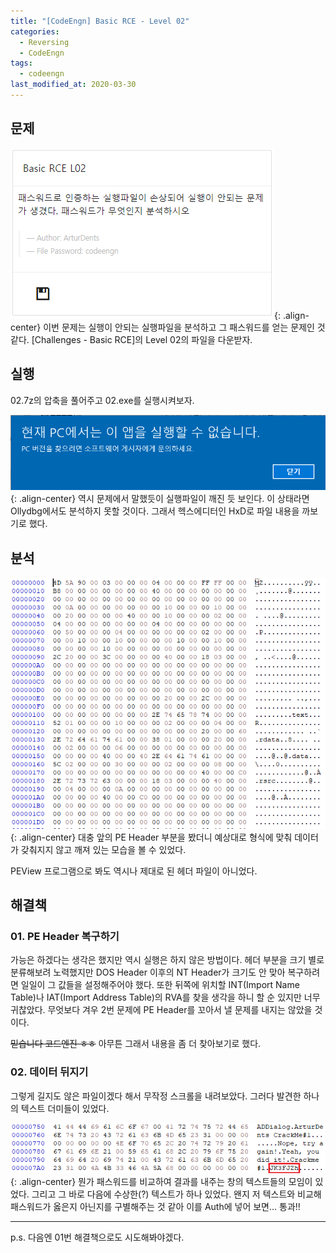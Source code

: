 ```yaml
---
title: "[CodeEngn] Basic RCE - Level 02"
categories:
  - Reversing
  - CodeEngn
tags:
  - codeengn
last_modified_at: 2020-03-30
---
```


## 문제
![](/assets/images/CodeEngn/BasicRCE/2/1.png){: .align-center}
이번 문제는 실행이 안되는 실행파일을 분석하고 그 패스워드를 얻는 문제인 것 같다.
[Challenges - Basic RCE]의 Level 02의 파일을 다운받자.

## 실행
02.7z의 압축을 풀어주고 02.exe를 실행시켜보자.

![](/assets/images/CodeEngn/BasicRCE/2/2.png){: .align-center}
역시 문제에서 말했듯이 실행파일이 깨진 듯 보인다.
이 상태라면 Ollydbg에서도 분석하지 못할 것이다.
그래서 헥스에디터인 HxD로 파일 내용을 까보기로 했다.

## 분석
![](/assets/images/CodeEngn/BasicRCE/2/3.png){: .align-center}
대충 앞의 PE Header 부분을 봤더니 예상대로 형식에 맞춰 데이터가 갖춰지지 않고 깨져 있는 모습을 볼 수 있었다.

PEView 프로그램으로 봐도 역시나 제대로 된 헤더 파일이 아니었다.

## 해결책

### 01. PE Header 복구하기

가능은 하겠다는 생각은 했지만 역시 실행은 하지 않은 방법이다.
헤더 부분을 크기 별로 분류해보려 노력했지만 DOS Header 이후의 NT Header가 크기도 안 맞아 복구하려면 일일이 그 값들을 설정해주어야 했다.
또한 뒤쪽에 위치할 INT(Import Name Table)나 IAT(Import Address Table)의 RVA를 찾을 생각을 하니 할 순 있지만 너무 귀찮았다.
무엇보다 겨우 2번 문제에 PE Header를 꼬아서 낼 문제를 내지는 않았을 것이다.

~~믿습니다 코드엔진 ㅎㅎ~~
아무튼 그래서 내용을 좀 더 찾아보기로 했다.

### 02. 데이터 뒤지기

그렇게 길지도 않은 파일이겠다 해서 무작정 스크롤을 내려보았다.
그러다 발견한 하나의 텍스트 더미들이 있었다.

![](/assets/images/CodeEngn/BasicRCE/2/4.png){: .align-center}
뭔가 패스워드를 비교하여 결과를 내주는 창의 텍스트들의 모임이 있었다.
그리고 그 바로 다음에 수상한(?) 텍스트가 하나 있었다.
왠지 저 텍스트와 비교해 패스워드가 옳은지 아닌지를 구별해주는 것 같아 이를 Auth에 넣어 보면... 통과!!

---
p.s. 다음엔 01번 해결책으로도 시도해봐야겠다.
